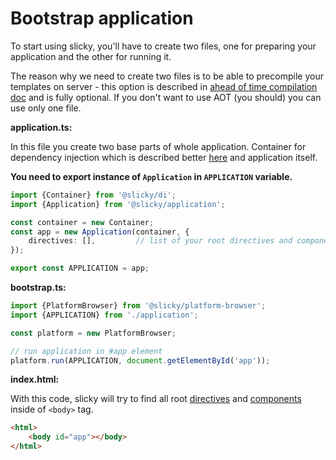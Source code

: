 # Bootstrap application

To start using slicky, you'll have to create two files, one for preparing your application and the other for running it. 

The reason why we need to create two files is to be able to precompile your templates on server - this option is 
described in [ahead of time compilation doc](./aot.md) and is fully optional. If you don't want to use AOT (you should) 
you can use only one file.

**application.ts:**

In this file you create two base parts of whole application. Container for dependency injection which is described 
better [here](./di.md) and application itself.

**You need to export instance of `Application` in `APPLICATION` variable.**

```typescript
import {Container} from '@slicky/di';
import {Application} from '@slicky/application';

const container = new Container;
const app = new Application(container, {
	directives: [],			// list of your root directives and components
});

export const APPLICATION = app;
```

**bootstrap.ts:**

```typescript
import {PlatformBrowser} from '@slicky/platform-browser';
import {APPLICATION} from './application';

const platform = new PlatformBrowser;

// run application in #app element
platform.run(APPLICATION, document.getElementById('app'));
```

**index.html:**

With this code, slicky will try to find all root [directives](./directives.md) and [components](./components.md) inside 
of `<body>` tag.

```html
<html>
	<body id="app"></body>
</html>
```
